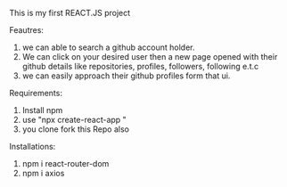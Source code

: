 This is my first REACT.JS project 

Feautres: 

1. we can able to search a github account holder. 
2. We can click on your desired user then a new page opened with their github details like repositories, profiles, followers, following e.t.c 
3. we can easily approach their github profiles form that ui.


Requirements: 

1. Install npm 
2. use "npx create-react-app " 
3. you clone fork this Repo also

Installations:

1. npm i react-router-dom
2. npm i axios
